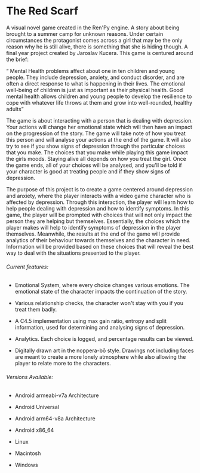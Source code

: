 # The Red Scarf
A visual novel game created in the Ren'Py engine. A story about being brought to a summer camp for unknown reasons. Under certain circumstances the protagonist comes across a girl that may be the only reason why he is still alive, there is something that she is hiding though. 
A final year project created by Jaroslav Kucera. This game is centured around the brief:

“ Mental Health problems affect about one in ten children and young people. They include depression, anxiety, and conduct disorder, and are often a direct response to what is happening in their lives. The emotional well-being of children is just as important as their physical health. Good mental health allows children and young people to develop the resilience to cope with whatever life throws at them and grow into well-rounded, healthy adults”

The game is about interacting with a person that is dealing with depression. Your actions will change her emotional state which will then have an impact on the progression of the story. The game will take note of how you treat this person and will analyse your actions at the end of the game. It will also try to see if you show signs of depression through the particular choices that you make.
The choices that you make while playing this game impact the girls moods. Staying alive all depends on how you treat the girl. Once the game ends, all of your choices will be analysed, and you'll be told if your character is good at treating people and if they show signs of depression.

The purpose of this project is to create a game centered around depression and anxiety, where the player interacts with a video game character who is affected by depression. Through this interaction, the player will learn how to help people dealing with depression and how to identify symptoms.  In this game,  the player will be prompted with choices that will not only impact the person they are helping but themselves. Essentially, the choices which the player makes will help to identify symptoms of depression in the player themselves. Meanwhile, the results at the end of the game will provide analytics of their behaviour towards themselves and the character in need. Information will be provided based on these choices that will reveal the best way to deal with the situations presented to the player. 
###### Current features:
- Emotional System, where every choice changes various emotions. The emotional state of the character impacts the continuation of the story.

- Various relationship checks, the character won't stay with you if you treat them badly.

- A C4.5 implementation using max gain ratio, entropy and split information, used for determining and analysing signs of depression.

- Analytics. Each choice is logged, and percentage results can be viewed.

- Digitally drawn art in the noppera-bō style. Drawings not including faces are meant to create a more lonely atmosphere while also allowing the player to relate more to the characters.

###### Versions Available:
- Android armeabi-v7a Architecture
- Android Universal 
- Android arm64-v8a Architecture
- Android x86_64

- Linux
- Macintosh 
- Windows
